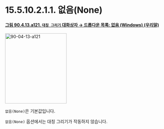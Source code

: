 # 15.5.10.2.1.1. 없음(None)

<a id="90-04-13-a121"></a>

#### [그림 90.4.13.a121. `대칭 그리기` 대화상자 → 드롭다운 목록: 없음 (Windows) (우리말)](./90-04-0013-symmetry_painting.md#90-04-13-a121)
<img width="200" height="229" alt="90-04-13-a121" src="https://github.com/user-attachments/assets/1f0923d6-ba25-4409-9990-fe3b6ea352ef" />

`없음(None)`은 기본값입니다.

`없음(None)` 옵션에서는 대칭 그리기가 작동하지 않습니다.